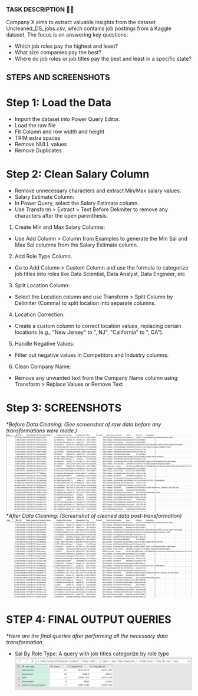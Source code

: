 ### TASK DESCRIPTION ✍🏻

Company X aims to extract valuable insights from the dataset Uncleaned_DS_jobs.csv, which contains job postings from a Kaggle dataset. The focus is on answering key questions:

- Which job roles pay the highest and least?
- What size companies pay the best?
- Where do job roles or job titles pay the best and least in a specific state?

## STEPS AND SCREENSHOTS

# Step 1: Load the Data
- Import the dataset into Power Query Editor.
- Load the raw file
- Fit Column and row width and height
- TRIM extra spaces
- Remove NULL values
- Remove Duplicates
# Step 2: Clean Salary Column
- Remove unnecessary characters and extract Min/Max salary values.
- Salary Estimate Column:
- In Power Query, select the Salary Estimate column.
- Use Transform > Extract > Text Before Delimiter to remove any characters after the open parenthesis.
1. Create Min and Max Salary Columns:
- Use Add Column > Column from Examples to generate the Min Sal and Max Sal columns from the Salary Estimate column.
2. Add Role Type Column.
- Go to Add Column > Custom Column and use the formula to categorize job titles into roles like Data Scientist, Data Analyst, Data Engineer, etc.
3. Split Location Column:
- Select the Location column and use Transform > Split Column by Delimiter (Comma) to split location into separate columns.
4. Location Correction:
- Create a custom column to correct location values, replacing certain locations (e.g., "New Jersey" to ", NJ", "California" to ", CA").
5. Handle Negative Values:
- Filter out negative values in Competitors and Industry columns.
6. Clean Company Name:
- Remove any unwanted text from the Company Name column using Transform > Replace Values or Remove Text
# Step 3: SCREENSHOTS
**Before Data Cleaning: (See screenshot of raw data before any transformations were made.)*
![Uncleaned Data](https://github.com/silerio06/EDM-Portfolio-Dave/blob/main/Midterm%20Task%202/Images/uncleaned.png)
**After Data Cleaning: (Screenshot of cleaned data post-transformation)*
![Cleaned Data](https://github.com/silerio06/EDM-Portfolio-Dave/blob/main/Midterm%20Task%202/Images/cleaned_data.png)

# STEP 4: FINAL OUTPUT QUERIES
**Here are the final queries after performing all the necessary data transformation*
- Sal By Role Type: A query with  job titles categorize by role type
![Sal By Role Type](https://github.com/silerio06/EDM-Portfolio-Dave/blob/main/Midterm%20Task%202/Images/Sal_By_Role_Type.png)
